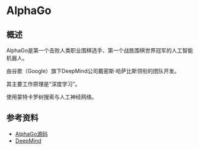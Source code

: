 # AlphaGo

## 概述

AlphaGo是第一个击败人类职业围棋选手、第一个战胜围棋世界冠军的人工智能机器人。

由谷歌（Google）旗下DeepMind公司戴密斯·哈萨比斯领衔的团队开发。

其主要工作原理是“深度学习”。

使用蒙特卡罗树搜索与人工神经网络。

## 

## 参考资料

- [AlphaGo源码](https://github.com/Rochester-NRT/RocAlphaGo)
- [DeepMind](https://deepmind.com/)
